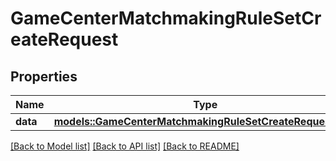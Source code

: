 # GameCenterMatchmakingRuleSetCreateRequest

## Properties

Name | Type | Description | Notes
------------ | ------------- | ------------- | -------------
**data** | [**models::GameCenterMatchmakingRuleSetCreateRequestData**](GameCenterMatchmakingRuleSetCreateRequest_data.md) |  | 

[[Back to Model list]](../README.md#documentation-for-models) [[Back to API list]](../README.md#documentation-for-api-endpoints) [[Back to README]](../README.md)


